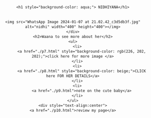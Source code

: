<!DOCTYPE html>
<html lang="en">
<head>
    
</head>
<body>
    <title> nidhiyana</title>
    <div style="text-align:center">
    
    <h1 style="background-color: aqua;"> NIDHIYANA</h1>
    
    
    <img src="WhatsApp Image 2024-01-07 at 21.02.42_c3d5db3f.jpg" alt="nidhi" width="400" height="400"></img>
    </div>
    <h2>Waana to see more about her</h2>
    <ul>
        <li>
            <a href="./p7.html" style="background-color: rgb(226, 202, 202);">click here for more image </a>
        </li>
        <li>
            <a href="./p8.html" style="background-color: beige;">CLICK here FOR HER DETAILS</a>
        </li>
        <li>
            <a href="./p9.html">note on the cute baby</a>
        </li>
    </ul>
    <div style="text-align:center">
    <a href="./p10.html">review my page</a>
